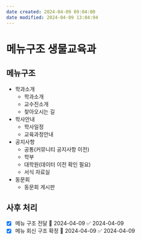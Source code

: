 ```yaml
---
date created: 2024-04-09 09:04:00
date modified: 2024-04-09 13:04:94
---
```


# 메뉴구조 생물교육과
## 메뉴구조
- 학과소개
	- 학과소개
	- 교수진소개
	- 찾아오시는 길
- 학사안내
	- 학사일정
	- 교육과정안내
- 공지사항
	- 공통(커뮤니티 공지사항 이전)
	- 학부
	- 대학원(데이터 이전 확인 필요)
	- 서식 자료실
- 동문회
	- 동문회 게시판

## 사후 처리
- [x] 메뉴 구조 전달 📅 2024-04-09 ✅ 2024-04-09
- [x] 메뉴 회신 구조 확정 📅 2024-04-09 ✅ 2024-04-09